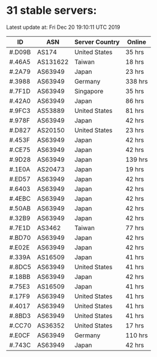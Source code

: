 # 31 stable servers:

Latest update at: Fri Dec 20 19:10:11 UTC 2019

| ID | ASN | Server Country | Online |
| -- | --- | -------------- | ------ |
| #.D09B | AS174 | United States | 35 hrs |
| #.46A5 | AS131622 | Taiwan | 18 hrs |
| #.2A79 | AS63949 | Japan | 23 hrs |
| #.3988 | AS63949 | Germany | 338 hrs |
| #.7F1D | AS63949 | Singapore | 35 hrs |
| #.42A0 | AS63949 | Japan | 86 hrs |
| #.9FC3 | AS53889 | United States | 81 hrs |
| #.978F | AS63949 | Japan | 42 hrs |
| #.D827 | AS20150 | United States | 23 hrs |
| #.453F | AS63949 | Japan | 42 hrs |
| #.CE75 | AS63949 | Japan | 42 hrs |
| #.9D28 | AS63949 | Japan | 139 hrs |
| #.1E0A | AS20473 | Japan | 19 hrs |
| #.ED57 | AS63949 | Japan | 42 hrs |
| #.6403 | AS63949 | Japan | 42 hrs |
| #.4EBC | AS63949 | Japan | 42 hrs |
| #.50AB | AS63949 | Japan | 42 hrs |
| #.32B9 | AS63949 | Japan | 42 hrs |
| #.7E1D | AS3462 | Taiwan | 77 hrs |
| #.BD70 | AS63949 | Japan | 42 hrs |
| #.E02E | AS63949 | Japan | 42 hrs |
| #.339A | AS16509 | Japan | 41 hrs |
| #.8DC5 | AS63949 | United States | 41 hrs |
| #.18BB | AS63949 | Japan | 42 hrs |
| #.75E3 | AS16509 | Japan | 41 hrs |
| #.17F9 | AS63949 | United States | 41 hrs |
| #.4017 | AS63949 | United States | 41 hrs |
| #.8BD3 | AS63949 | United States | 41 hrs |
| #.CC70 | AS36352 | United States | 17 hrs |
| #.E0CF | AS63949 | Germany | 110 hrs |
| #.743C | AS63949 | Japan | 42 hrs |

